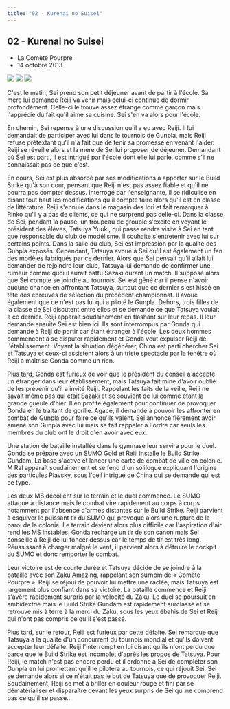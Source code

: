 ```yaml
---
title: "02 - Kurenai no Suisei"
---
```


02 - Kurenai no Suisei
----------------------


* La Comète Pourpre
* 14 octobre 2013



![](/images/stories/saga/gundambf/episodes/02-1.jpg)
![](/images/stories/saga/gundambf/episodes/02-2.jpg)
![](/images/stories/saga/gundambf/episodes/02-3.jpg)



C'est le matin, Sei prend son petit déjeuner avant de partir à l'école. Sa mère lui demande Reiji va venir mais celui-ci continue de dormir profondément. Celle-ci le trouve assez étrange comme garçon mais l'apprécie du fait qu'il aime sa cuisine. Sei s'en va alors pour l'école. 


En chemin, Sei repense à une discussion qu'il a eu avec Reiji. Il lui demandait de participer avec lui dans le tournois de Gunpla, mais Reiji refuse prétextant qu'il n'a fait que de tenir sa promesse en venant l'aider. Reiji se réveille alors et la mère de Sei lui proposer de déjeuner. Demandant où Sei est parti, il est intrigué par l'école dont elle lui parle, comme s'il ne connaissait pas ce que c'est.   

En cours, Sei est plus absorbé par ses modifications à apporter sur le Build Strike qu'à son cour, pensant que Reiji n'est pas assez fiable et qu'il ne pourra pas compter dessus. Interrogé par l'enseignante, il se ridiculise en disant tout haut les modifications qu'il compte faire alors qu'il est en classe de littérature. Reiji s'ennuie dans le magasin des Iori et fait remarquer à Rinko qu'il y a pas de clients, ce qui ne surprend pas celle-ci.
Dans la classe de Sei, pendant la pause, un troupeau de groupie s'excite en voyant le président des élèves, Tatsuya Yuuki, qui passe rendre visite à Sei en tant que responsable du club de modélisme. Il souhaite s'entretenir avec lui sur certains points. Dans la salle du club, Sei est impression par la qualité des Gunpla exposés. Cependant, Tatsuya avoue à Sei qu'il est également un fan des modèles fabriqués par ce dernier. Alors que Sei pensait qu'il allait lui demander de rejoindre leur club, Tatsuya lui demande de confirmer une rumeur comme quoi il aurait battu Sazaki durant un match. Il suppose alors que Sei compte se joindre au tournois. Sei est gêné car il pense n'avoir aucune chance en affrontant Tatsuya, surtout que ce dernier s'est hissé en tête des épreuves de sélection du précédent championnat. Il avoue également que ce n'est pas lui qui a piloté le Gunpla. 
Dehors, trois filles de la classe de Sei discutent entre elles et se demande ce que Tatsuya voulait à ce dernier. Reiji apparaît soudainement en flashant sur leur repas. Il leur demande ensuite Sei est bien ici. Ils sont interrompus par Gonda qui demande à Reiji de partir car étant étranger à l'école. Les deux hommes commencent à se disputer rapidement et Gonda veut expulser Reiji de l'établissement. Voyant la situation dégénérer, China est parti chercher Sei et Tatsuya et ceux-ci assistent alors à un triste spectacle par la fenêtre où Reiji a maîtrise Gonda comme un rien. 


Plus tard, Gonda est furieux de voir que le président du conseil a accepté un étranger dans leur établissement, mais Tatsuya fait mine d'avoir oublié de les prévenir qu'il a invité Reiji. Rappelant les faits de la veille, Reiji ne savait même pas qui était Sazaki et se souvient de lui comme étant la grande gueule d'hier. Il en profite également pour continuer de provoquer Gonda en le traitant de gorille. Agacé, il demande à pouvoir les affronter en combat de Gunpla pour faire ce qu'ils valent. Sei annonce fièrement avoir amené son Gunpla avec lui mais se fait rappeler à l'ordre car seuls les membres du club ont le droit d'en avoir avec eux.   

Une station de bataille installée dans le gymnase leur servira pour le duel. Gonda se prépare avec un SUMO Gold et Reiji installe le Build Strike Gundam. La base s'active et lancer une carte de combat de ville en colonie. M Ral apparaît soudainement et se fend d'un soliloque expliquant l'origine des particules Plavsky, sous l'oeil intrigué de China qui se demande qui est ce type.   

Les deux MS décollent sur le terrain et le duel commence. Le SUMO attaque à distance mais le combat vire rapidement au corps à corps notamment par l'absence d'armes distantes sur le Build Strike. Reiji parvient à esquiver le puissant tir du SUMO qui provoque alors une rupture de la paroi de la colonie. Le terrain devient alors plus difficile car l'aspiration d'air rend les MS instables. Gonda recharge un tir de son canon mais Sei conseille à Reiji de lui foncer dessus car le temps de tir est très long. Réussissant à charger malgré le vent, il parvient alors à détruire le cockpit du SUMO et donc remporter le combat.   

Leur victoire est de courte durée et Tatsuya décide de se joindre à la bataille avec son Zaku Amazing, rappelant son surnom de « Comète Pourpre ». Reiji se réjoui de pouvoir lui mettre une raclée, mais Tatsuya est largement plus confiant dans sa victoire. La bataille commence et Reiji s'avère rapidement surpris par la vélocité du Zaku. Le duel se poursuit en ambidextrie mais le Build Strike Gundam est rapidement surclassé et se retrouve mis à terre à la merci du Zaku, sous les yeux ébahis de Sei et Reiji qui n'ont pas compris ce qu'il s'est passé. 


Plus tard, sur le retour, Reiji est furieux par cette défaite. Sei remarque que Tatsuya a la qualité d'un concurrent du tournois mondial et qu'ils doivent accepter leur défaite. Reiji l'interrompt en lui disant qu'ils n'ont perdu que parce que le Build Strike est incomplet d'après les propos de Tatsuya. Pour Reiji, le match n'est pas encore perdu et il ordonne à Sei de compléter son Gunpla en lui promettant qu'il le pilotera au tournois, ce qui réjouit Sei. Sei se demande alors si ce n'était pas le but de Tatsuya que de provoquer Reiji. Soudainement, Reiji se met à briller en couleur rouge et fini par se dématérialiser et disparaître devant les yeux surpris de Sei qui ne comprend pas ce qu'il se passe...


